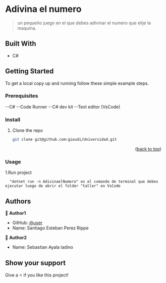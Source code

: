 <a name="readme-top"></a>

# Adivina el numero

> un pequeño juego en el que debes adivinar el numero que elije la maquina.

## Built With

- C#

## Getting Started

To get a local copy up and running follow these simple example steps.

### Prerequisites

--C#
--Code Runner
--C# dev kit
--Text editor (VsCode)

### Install

1. Clone the repo
   ```sh
   git clone git@github.com:gioudi/Universidad.git
   ```

<p align="right">(<a href="#readme-top">back to top</a>)</p>

### Usage

1.Run project

```
  "dotnet run -n AdivinaelNumero" es el comando de terminal que debes ejecutar luego de abrir el folder "taller" en VsCode
```

## Authors

👤 **Author1**

- GitHub: [@user](https://github.com/NekoFlame)
- Name: Santiago Esteban Perez Rippe

👤 **Author2**
- Name: Sebastian Ayala ladino

## Show your support

Give a ⭐️ if you like this project!
